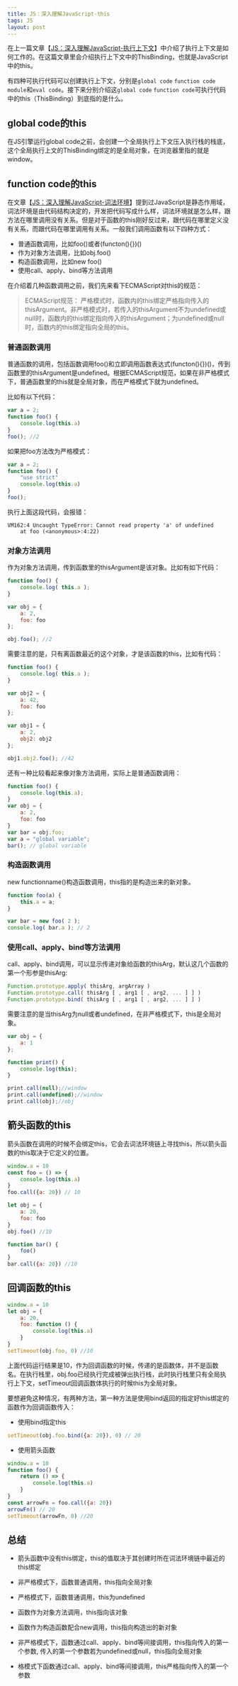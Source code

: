 ```yaml
---
title: JS：深入理解JavaScript-this
tags: JS
layout: post
---
```


在上一篇文章【[JS：深入理解JavaScript-执行上下文](https://limeii.github.io/2019/05/js-execution-context/)】中介绍了执行上下文是如何工作的。在这篇文章里会介绍执行上下文中的ThisBinding，也就是JavaScript中的this。


有四种可执行代码可以创建执行上下文，分别是```global code``` ```function code``` ```module```和```eval code```。接下来分别介绍这```global code``` ```function code```可执行代码中的this（ThisBinding）到底指的是什么。

## global code的this

在JS引擎运行global code之前，会创建一个全局执行上下文压入执行栈的栈底，这个全局执行上文的ThisBinding绑定的是全局对象，在浏览器里指的就是window。

## function code的this
在文章【[JS：深入理解JavaScript-词法环境](https://limeii.github.io/2019/05/js-lexical-environment/)】提到过JavaScript是静态作用域，词法环境是由代码结构决定的，开发把代码写成什么样，词法环境就是怎么样，跟方法在哪里调用没有关系。但是对于函数的this刚好反过来，跟代码在哪里定义没有关系，而跟代码在哪里调用有关系。一般我们调用函数有以下四种方式：

- 普通函数调用，比如foo()或者(functon(){})()
- 作为对象方法调用，比如obj.foo()
- 构造函数调用，比如new foo()
- 使用call、apply、bind等方法调用

在介绍着几种函数调用之前，我们先来看下ECMAScript对this的规范：

<blockquote>
<p>
ECMAScript规范： 严格模式时，函数内的this绑定严格指向传入的thisArgument。非严格模式时，若传入的thisArgument不为undefined或null时，函数内的this绑定指向传入的thisArgument；为undefined或null时，函数内的this绑定指向全局的this。
</p>
</blockquote>

### 普通函数调用
普通函数的调用，包括函数调用foo()和立即调用函数表达式(functon(){})()，传到函数里的thisArgument是undefined。根据ECMAScript规范，如果在非严格模式下，普通函数里的this就是全局对象，而在严格模式下就为undefined。


比如有以下代码：
```js
var a = 2;
function foo() {
    console.log(this.a)
}
foo(); //2
```
如果把foo方法改为严格模式：

```js
var a = 2;
function foo() {
    "use strict"
    console.log(this.a)
}
foo();
```
执行上面这段代码，会报错：
```
VM162:4 Uncaught TypeError: Cannot read property 'a' of undefined
    at foo (<anonymous>:4:22)
```

### 对象方法调用
作为对象方法调用，传到函数里的thisArgument是该对象。比如有如下代码：
```js
function foo() {
	console.log( this.a );
}

var obj = {
	a: 2,
	foo: foo
};

obj.foo(); //2
```
需要注意的是，只有离函数最近的这个对象，才是该函数的this，比如有代码：

```js
function foo() {
	console.log( this.a );
}

var obj2 = {
	a: 42,
	foo: foo
};

var obj1 = {
	a: 2,
	obj2: obj2
};

obj1.obj2.foo(); //42
```
还有一种比较看起来像对象方法调用，实际上是普通函数调用：
```js
function foo() {
    console.log(this.a);
}
var obj = {
    a: 2,
    foo: foo
}
var bar = obj.foo; 
var a = "global variable";
bar(); // global variable
```

### 构造函数调用
new functionname()构造函数调用，this指的是构造出来的新对象。
```js
function foo(a) {
	this.a = a;
}

var bar = new foo( 2 );
console.log( bar.a ); // 2
```

### 使用call、apply、bind等方法调用
call、apply、bind调用，可以显示传递对象给函数的thisArg，默认这几个函数的第一个形参是thisArg:

```js
Function.prototype.apply( thisArg, argArray )
Function.prototype.call( thisArg [ , arg1 [ , arg2, ... ] ] )
Function.prototype.bind( thisArg [ , arg1 [ , arg2, ... ] ] )
```
需要注意的是当thisArg为null或者undefined，在非严格模式下，this是全局对象。
```js
var obj = {
    a: 1
};

function print() {
    console.log(this);
}

print.call(null);//window
print.call(undefined);//window
print.call(obj);//obj
```

## 箭头函数的this
箭头函数在调用的时候不会绑定this，它会去词法环境链上寻找this，所以箭头函数的this取决于它定义的位置。
```js
window.a = 10
const foo = () => {
    console.log(this.a)
}
foo.call({a: 20}) // 10

let obj = {
    a: 20,
    foo: foo
}
obj.foo() //10

function bar() {
    foo()
}
bar.call({a: 20}) //10
```

## 回调函数的this

```js
window.a = 10
let obj = {
    a: 20,
    foo: function () {
        console.log(this.a)
    }
}
setTimeout(obj.foo, 0) //10

```
上面代码运行结果是10，作为回调函数的时候，传递的是函数体，并不是函数名。在执行栈里，obj.foo已经执行完成被弹出执行栈，此时执行栈里只有全局执行上下文，setTimeout回调函数体执行的时候this为全局对象。

要想避免这种情况，有两种方法，第一种方法是使用bind返回的指定好this绑定的函数作为回调函数传入：

- 使用bind指定this
```js
setTimeout(obj.foo.bind({a: 20}), 0) // 20
```

- 使用箭头函数
```js
window.a = 10
function foo() {
    return () => {
        console.log(this.a)
    }
}
const arrowFn = foo.call({a: 20})
arrowFn() // 20
setTimeout(arrowFn, 0) //20
```

## 总结

- 箭头函数中没有this绑定，this的值取决于其创建时所在词法环境链中最近的this绑定

- 非严格模式下，函数普通调用，this指向全局对象

- 严格模式下，函数普通调用，this为undefined

- 函数作为对象方法调用，this指向该对象

- 函数作为构造函数配合new调用，this指向构造出的新对象

- 非严格模式下，函数通过call、apply、bind等间接调用，this指向传入的第一个参数, 传入的第一个参数若为undefined或null，this指向全局对象

- 格模式下函数通过call、apply、bind等间接调用，this严格指向传入的第一个参数